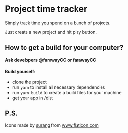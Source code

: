 # Project time tracker

Simply track time you spend on a bunch of projects.

Just create a new project and hit play button. 

## How to get a build for your computer?
    
#### Ask developers @farawayCC or farawayCC 

#### Build yourself:
- clone the project
- run `yarn` to install all necessary dependencies
- run `yarn build` to create a build files for your machine
- get your app in /dist


## P.S.

<div>Icons made by <a href="https://www.flaticon.com/authors/surang" title="surang">surang</a> from <a href="https://www.flaticon.com/" title="Flaticon">www.flaticon.com</a></div>
